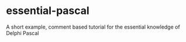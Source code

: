 # essential-pascal
A short example, comment based tutorial for the essential knowledge of Delphi Pascal
